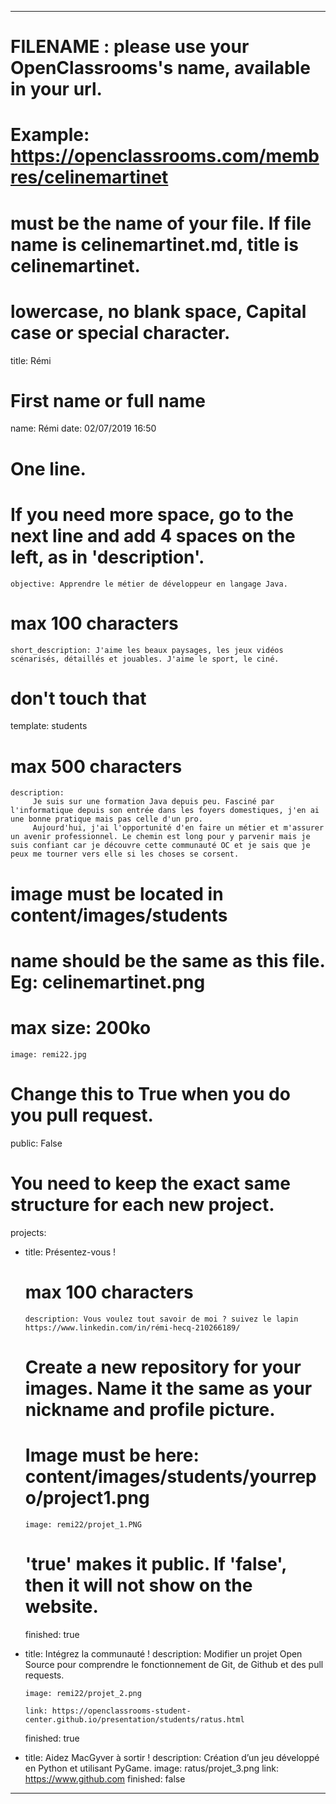 ---

# FILENAME : please use your OpenClassrooms's name, available in your url.
# Example: https://openclassrooms.com/membres/celinemartinet
# must be the name of your file. If file name is celinemartinet.md, title is celinemartinet.
# lowercase, no blank space, Capital case or special character.
title: Rémi

# First name or full name
name: Rémi
date: 02/07/2019 16:50

# One line.
# If you need more space, go to the next line and add 4 spaces on the left, as in 'description'.
    objective: Apprendre le métier de développeur en langage Java.

# max 100 characters
    short_description: J'aime les beaux paysages, les jeux vidéos scénarisés, détaillés et jouables. J'aime le sport, le ciné.

# don't touch that
template: students

# max 500 characters
    description:
         Je suis sur une formation Java depuis peu. Fasciné par l'informatique depuis son entrée dans les foyers domestiques, j'en ai une bonne pratique mais pas celle d'un pro.
         Aujourd'hui, j'ai l'opportunité d'en faire un métier et m'assurer un avenir professionnel. Le chemin est long pour y parvenir mais je suis confiant car je découvre cette communauté OC et je sais que je peux me tourner vers elle si les choses se corsent.

# image must be located in content/images/students
# name should be the same as this file. Eg: celinemartinet.png
# max size: 200ko
    image: remi22.jpg

# Change this to True when you do you pull request.
public: False

# You need to keep the exact same structure for each new project.
projects:
  - title: Présentez-vous !

    # max 100 characters
        description: Vous voulez tout savoir de moi ? suivez le lapin https://www.linkedin.com/in/rémi-hecq-210266189/

    # Create a new repository for your images. Name it the same as your nickname and profile picture.

    # Image must be here: content/images/students/yourrepo/project1.png
        image: remi22/projet_1.PNG
    
    # 'true' makes it public. If 'false', then it will not show on the website.
    finished: true

  - title: Intégrez la communauté !
    description: Modifier un projet Open Source pour comprendre le fonctionnement de Git, de Github et des pull requests.

        image: remi22/projet_2.png
        
        link: https://openclassrooms-student-center.github.io/presentation/students/ratus.html
    finished: true

  - title: Aidez MacGyver à sortir !
    description: Création d’un jeu développé en Python et utilisant PyGame.
    image: ratus/projet_3.png
    link: https://www.github.com
    finished: false
---